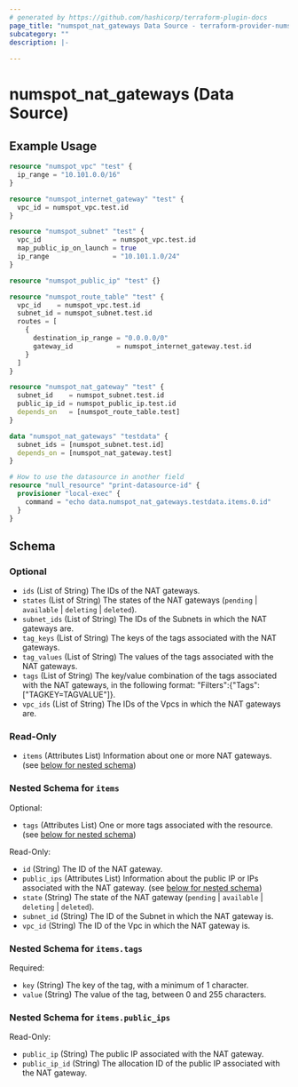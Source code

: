 ```yaml
---
# generated by https://github.com/hashicorp/terraform-plugin-docs
page_title: "numspot_nat_gateways Data Source - terraform-provider-numspot"
subcategory: ""
description: |-
  
---
```


# numspot_nat_gateways (Data Source)



## Example Usage

```terraform
resource "numspot_vpc" "test" {
  ip_range = "10.101.0.0/16"
}

resource "numspot_internet_gateway" "test" {
  vpc_id = numspot_vpc.test.id
}

resource "numspot_subnet" "test" {
  vpc_id                  = numspot_vpc.test.id
  map_public_ip_on_launch = true
  ip_range                = "10.101.1.0/24"
}

resource "numspot_public_ip" "test" {}

resource "numspot_route_table" "test" {
  vpc_id    = numspot_vpc.test.id
  subnet_id = numspot_subnet.test.id
  routes = [
    {
      destination_ip_range = "0.0.0.0/0"
      gateway_id           = numspot_internet_gateway.test.id
    }
  ]
}

resource "numspot_nat_gateway" "test" {
  subnet_id    = numspot_subnet.test.id
  public_ip_id = numspot_public_ip.test.id
  depends_on   = [numspot_route_table.test]
}

data "numspot_nat_gateways" "testdata" {
  subnet_ids = [numspot_subnet.test.id]
  depends_on = [numspot_nat_gateway.test]
}

# How to use the datasource in another field
resource "null_resource" "print-datasource-id" {
  provisioner "local-exec" {
    command = "echo data.numspot_nat_gateways.testdata.items.0.id"
  }
}
```

<!-- schema generated by tfplugindocs -->
## Schema

### Optional

- `ids` (List of String) The IDs of the NAT gateways.
- `states` (List of String) The states of the NAT gateways (`pending` \| `available` \| `deleting` \| `deleted`).
- `subnet_ids` (List of String) The IDs of the Subnets in which the NAT gateways are.
- `tag_keys` (List of String) The keys of the tags associated with the NAT gateways.
- `tag_values` (List of String) The values of the tags associated with the NAT gateways.
- `tags` (List of String) The key/value combination of the tags associated with the NAT gateways, in the following format: "Filters":{"Tags":["TAGKEY=TAGVALUE"]}.
- `vpc_ids` (List of String) The IDs of the Vpcs in which the NAT gateways are.

### Read-Only

- `items` (Attributes List) Information about one or more NAT gateways. (see [below for nested schema](#nestedatt--items))

<a id="nestedatt--items"></a>
### Nested Schema for `items`

Optional:

- `tags` (Attributes List) One or more tags associated with the resource. (see [below for nested schema](#nestedatt--items--tags))

Read-Only:

- `id` (String) The ID of the NAT gateway.
- `public_ips` (Attributes List) Information about the public IP or IPs associated with the NAT gateway. (see [below for nested schema](#nestedatt--items--public_ips))
- `state` (String) The state of the NAT gateway (`pending` \| `available` \| `deleting` \| `deleted`).
- `subnet_id` (String) The ID of the Subnet in which the NAT gateway is.
- `vpc_id` (String) The ID of the Vpc in which the NAT gateway is.

<a id="nestedatt--items--tags"></a>
### Nested Schema for `items.tags`

Required:

- `key` (String) The key of the tag, with a minimum of 1 character.
- `value` (String) The value of the tag, between 0 and 255 characters.


<a id="nestedatt--items--public_ips"></a>
### Nested Schema for `items.public_ips`

Read-Only:

- `public_ip` (String) The public IP associated with the NAT gateway.
- `public_ip_id` (String) The allocation ID of the public IP associated with the NAT gateway.
